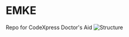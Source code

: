 # EMKE
Repo for CodeXpress 
 Doctor's Aid
![Structure](https://user-images.githubusercontent.com/60562187/232315427-c4677241-04f2-4778-8105-e68098fdcfee.jpeg)
